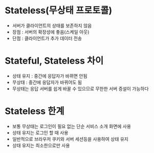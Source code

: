 # Stateless(무상태 프로토콜)
+ 서버가 클라이언트의 상태를 보존하지 않음
+ 장점 : 서버의 확장성에 좋음(스케일 아웃)
+ 단점 : 클라이언트가 추가 데이터 전송

# Stateful, Stateless 차이
+ 상태 유지 : 중간에 응답자가 바뀌면 안됨
+ 무상태 : 중간에 응답자가 바뀌어도 됨
+ 무상태는 응답 서버를 쉽게 바꿀 수 있으므로 무한한 서버 증설이 가능하다

# Stateless 한계
+ 보통 무상태는 로그인이 필요 없는 단순 서비스 소개 화면에 사용
+ 상태 유지는 로그인 할 때 사용
+ 일반적으로 브라우저 쿠키와 서버 세션등을 사용하여 상태 유지
+ 상태 유지는 최소한으로만 사용

